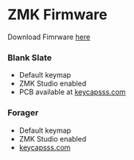 # ZMK Firmware

Download Fimrware [here](https://github.com/Keycapsss/zmk-config/actions/runs/11863824951/artifacts/2195180329)

### Blank Slate
- Default keymap
- ZMK Studio enabled
- PCB available at [keycapsss.com](https://keycapsss.com/keyboard-parts/pcbs/260/blank-slate-ortholinear-wireless-keyboard-pcb-olkb-planck-case-compatible)

### Forager
- Default keymap
- ZMK Studio enabled
- [keycapsss.com](https://keycapsss.com)